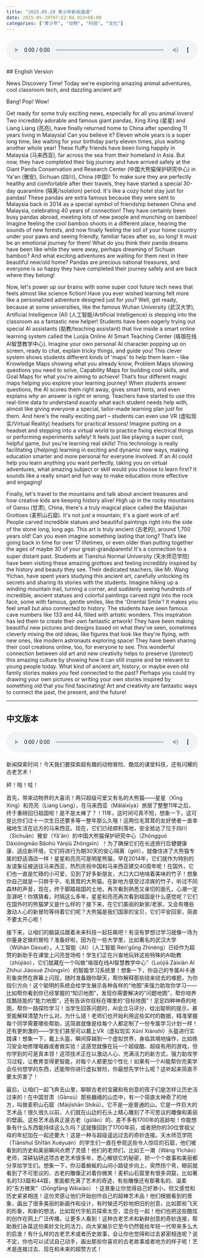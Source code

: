 ```yaml
---
title: "2025.05.20 青少年新闻速递"
date: 2025-05-20T07:52:04.913+08:00
categories: ["青少年", "动物", "科技", "文化"]
---
```

<audio controls style="width: 100%; max-width: 900px; margin: 1.5em 0; display: block;">
  <source src="/mp3/teen_news/20250520.en.mp3" type="audio/mpeg">
</audio>
## English Version

News Discovery Time! Today we're exploring amazing animal adventures, cool classroom tech, and dazzling ancient art!

Bang! Pop! Wow!

Get ready for some truly exciting news, especially for all you animal lovers! Two incredibly adorable and famous giant pandas, Xing Xing (星星) and Liang Liang (亮亮), have finally returned home to China after spending 11 years living in Malaysia! Can you believe it? Eleven whole years is a super long time, like waiting for your birthday party eleven times, plus waiting another whole year! These fluffy friends have been living happily in Malaysia (马来西亚), far across the sea from their homeland in Asia. But now, they have completed their big journey and have arrived safely at the Giant Panda Conservation and Research Center (中国大熊猫保护研究中心) in Ya'an (雅安), Sichuan (四川), China (中国)! To make sure they are perfectly healthy and comfortable after their travels, they have started a special 30-day quarantine (隔离/isolation) period. It's like a cozy hotel stay just for pandas! These pandas are extra famous because they were sent to Malaysia back in 2014 as a special symbol of friendship between China and Malaysia, celebrating 40 years of connection! They have certainly been busy pandas abroad, meeting lots of new people and munching on bamboo! Imagine feeling the cool bamboo shoots in a different place, hearing the sounds of new forests, and now finally feeling the soil of your home country under your paws and seeing friendly, familiar faces after so, so long! It must be an emotional journey for them! What do you think their panda dreams have been like while they were away, perhaps dreaming of Sichuan bamboo? And what exciting adventures are waiting for them next in their beautiful new/old home? Pandas are precious national treasures, and everyone is so happy they have completed their journey safely and are back where they belong!

Now, let's power up our brains with some super cool future tech news that feels almost like science fiction! Have you ever wished learning felt more like a personalized adventure designed just for *you*? Well, get ready, because at some universities, like the famous Wuhan University (武汉大学), Artificial Intelligence (AI) (人工智能/Artificial Intelligence) is stepping into the classroom as a fantastic new helper! Students have been eagerly trying out special AI assistants (助教/teaching assistant) that live inside a smart online learning system called the Luojia Online AI Smart Teaching Center (珞珈在线AI智慧教学中心). Imagine your own personal AI character popping up on screen, ready to chat, explain tricky things, and guide you! This clever system shows students different kinds of 'maps' to help them learn – like Knowledge Maps showing what you already know, Problem Maps showing questions you need to solve, Capability Maps for building cool skills, and Goal Maps for what you're aiming to achieve! That’s four different magic maps helping you explore your learning journey! When students answer questions, the AI scores them right away, gives smart hints, and even explains *why* an answer is right or wrong. Teachers have started to use this real-time data to understand exactly what each student needs help with, almost like giving everyone a special, tailor-made learning plan just for them. And here's the really exciting part – students can even use VR (虚拟现实/Virtual Reality) headsets for practical lessons! Imagine putting on a headset and stepping into a virtual world to practice fixing electrical things or performing experiments safely! It feels just like playing a super cool, helpful game, but you're learning real skills! This technology is really facilitating (/helping) learning in exciting and dynamic new ways, making education smarter and more personal for everyone involved. If an AI could help you learn anything you want perfectly, taking you on virtual adventures, what amazing subject or skill would you choose to learn first? It sounds like a really smart and fun way to make education more effective and engaging!

Finally, let's travel to the mountains and talk about ancient treasures and how creative kids are keeping history alive! High up in the rocky mountains of Gansu (甘肃), China, there's a truly magical place called the Maijishan Grottoes (麦积山石窟). It's not just a mountain; it's a giant work of art! People carved incredible statues and beautiful paintings right into the side of the stone long, long ago. This art is truly ancient (古老的), around 1,700 years old! Can you even imagine something lasting that long? That’s like going back in time for over 17 lifetimes, or even older than putting together the ages of maybe 30 of your great-grandparents! It's a connection to a super distant past. Students at Tianshui Normal University (天水师范学院) have been visiting these amazing grottoes and feeling incredibly inspired by the history and beauty they see. Their dedicated teachers, like Mr. Wang Yichao, have spent years studying this ancient art, carefully unlocking its secrets and sharing its stories with the students. Imagine hiking up a winding mountain trail, turning a corner, and suddenly seeing hundreds of incredible, ancient statues and colorful paintings carved right into the rock face, some with famous, gentle smiles, like the 'Oriental Smile'! It makes you feel small but also connected to history. The students have seen famous cave numbers like 133 and 44, filled with artistic wonders. This inspiration has led them to create their *own* fantastic artwork! They have been making beautiful new pictures and designs based on what they've seen, sometimes cleverly mixing the old ideas, like figures that look like they're flying, with new ones, like modern astronauts exploring space! They have been sharing their cool creations online, too, for everyone to see. This wonderful connection between old art and new creativity helps to preserve (/protect) this amazing culture by showing how it can still inspire and be relevant to young people today. What kind of ancient art, history, or maybe even old family stories makes *you* feel connected to the past? Perhaps you could try drawing your own pictures or writing your own stories inspired by something old that you find fascinating! Art and creativity are fantastic ways to connect the past, the present, and the future!

---

## 中文版本
<audio controls style="width: 100%; max-width: 900px; margin: 1.5em 0; display: block;">
  <source src="/mp3/teen_news/20250520.cn.mp3" type="audio/mpeg">
</audio>

新闻探索时间！今天我们要探索超有趣的动物冒险、酷炫的课堂科技，还有闪耀的古老艺术！

砰！啪！哇！

首先，带来动物界的大喜讯！两只超级可爱又有名的大熊猫——星星（Xīng Xing）和亮亮（Liang Liang），在马来西亚（Mǎláixīyà）旅居了整整11年之后，终于重磅回归祖国啦！是不是太棒了？！11年，这时间可真不短，想象一下，这可是比你们过十一次生日还要多等一整年那么久哦！这两位毛茸茸的友好使者一直幸福地生活在远方的马来西亚。现在，它们已经顺利落地，安全抵达了位于四川（Sìchuān）雅安（Yǎ'ān）的中国大熊猫保护研究中心（Zhōngguó Dàxióngmāo Bǎohù Yánjiū Zhōngxīn）！为了确保它们在长途旅行后健健康康、适应新环境，它们将进行为期30天的安心隔离（gélí），就像住进了大熊猫专属的舒适酒店一样！星星和亮亮可是明星熊猫，早在2014年，它们就作为特别的友谊象征被送往马来西亚，热烈庆祝中国和马来西亚建交40周年呢！在国外，它们也一直是忙碌的小可爱，见到了好多新朋友，大口大口地啃着美味的竹子！想象你自己就是一只胖乎乎、毛茸茸的大熊猫，在新地方感受过凉爽的竹子，听过不同森林的声音，现在，终于脚踏祖国的土地，再次看到熟悉又亲切的面孔，心潮一定澎湃吧！你猜猜看，时隔这么多年，星星和亮亮再次看到祖国是什么感觉呢？它们在国外时的熊猫梦又是什么样的？接下来，在它们美丽的新家/老家，又会有哪些激动人心的新冒险等待着它们呢？大熊猫是我们国家的宝贝，它们平安回家，简直不要太开心啦！

接下来，让咱们的脑袋瓜跟着未来科技一起狂飙吧！有没有梦想过学习就像一场为你量身定做的冒险？准备好啦，因为在一些大学里，比如著名的武汉大学（Wǔhàn Dàxué），人工智能（AI）（人工智能 Rén'gōng Zhìnéng）已经作为超赞的新助手在课堂上闪亮登场啦！学生们正在兴奋地玩转这些特殊的AI助教（zhùjiào），它们就藏在一个叫做“珞珈在线AI智慧教学中心”（Luòjiā Zàixiàn AI Zhìhuì Jiàoxué Zhōngxīn）的智能学习系统里！想象一下，你自己的专属AI卡通形象突然在屏幕上闪现，随时准备跟你聊天，帮你解释那些绕来绕去的难题，为你指引方向！这个聪明的系统会给学生展示各种各样的“地图”来强力助攻你学习——比如帮你看到你已经掌握的“知识地图”，发现你需要解决的“问题地图”，帮你培养炫酷技能的“能力地图”，还有告诉你目标在哪里的“目标地图”！足足四种神奇的地图，帮你一路探险学习！当学生回答问题时，AI会立马评分，给出聪明的提示，甚至能解释清楚为什么对，为什么错！老师们也开始利用这些实时的数据，精准掌握每个同学需要哪些帮助，这简直就像是给每个人都定制了一份专属学习计划一样！还有更刺激的——学生们甚至可以戴上VR（虚拟现实 Xūnǐ Xiànshí）头盔进行实践课！想象一下，戴上头盔，瞬间穿越到一个虚拟世界，身临其境地操作，比如练习安全地修理电器或者做实验！这感觉就像在玩一个超级酷、超级有用的游戏，但你学到的可是真本领！这项技术正在以激动人心、充满活力的新方式，强力助攻学习过程，让教育变得更智能，对每个人都更加个性化！如果有一个AI能帮你完美学会任何想学的东西，还能带你进行虚拟冒险，你最想先学什么呢？这听起来简直不要太厉害了！

最后，让咱们一起飞奔去山里，聊聊古老的宝藏和有创意的孩子们是怎样让历史活过来的！在中国甘肃（Gānsù）那些巍峨的山峦中，有一个简直太神奇了的地方，叫做麦积山石窟（Màijīshān Shíkū）。它不是一座普通的山，它是一件巨大的艺术品！很久很久以前，人们就在山边的石头上精心雕刻了不可思议的雕像和美丽的壁画。这些艺术品真正是古老（gǔlǎo）的，差不多有1700年的高龄啦！你能想象有什么东西能持续这么久吗？这就像回到了1700年前，或者把你的30位曾祖父母的年纪加在一起还要大！这是一种与超级遥远过去的奇妙连接。天水师范学院（Tiānshuǐ Shīfàn Xuéyuàn）的学生们一直在参观这些令人惊叹的石窟，他们被看到的历史和美丽瞬间点燃了灵感！他们的老师们，比如王一潮（Wáng Yīcháo）老师，深耕钻研这项古老艺术很多年，悉心解锁它的秘密，把一个个故事和美丽都分享给学生们。想象一下，你沿着蜿蜒的山间小路徒步向上，突然拐个弯，眼前就看到了不可思议的、古老的雕像正对着你微笑！麦积山石窟里有很多洞窟，比如著名的133窟和44窟，里面都充满了艺术的奇迹，有些雕像还有那著名的、温柔的“东方微笑”（Dōngfāng Wēixiào）！这景象让你觉得自己好渺小，但又感觉和历史紧紧相连！这份灵感让他们开始创作自己的超棒艺术品！他们根据看到的景象，画出了很多美丽的新画作和设计，有时候还巧妙地把旧的创意，比如那些飞天的形象，和新的想法，比如现代宇航员探索太空，混合在一起！他们也把这些酷炫的创作在网上广泛传播，让更多人看到！这种古老艺术和新鲜创意的奇妙连接，帮助我们永葆这份美妙文化的活力，向大家展示它至今仍然能给年轻一代带来多么大的启发！有什么样的古老艺术或者历史故事，会让你也觉得和过去紧密相连呢？说不定，你也可以试试自己动手，画出那些你喜欢的古老故事或者地方的样子呢！艺术是连接过去、现在和未来的超赞方式！